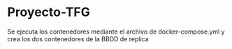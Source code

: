 # Proyecto-TFG


Se ejecuta los contenedores mediante el archivo de docker-compose.yml y crea los dos contenedores de la BBDD de replica
